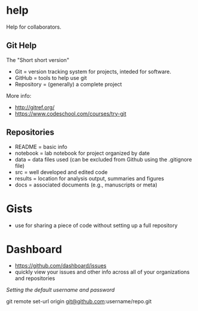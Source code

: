 help
====

Help for collaborators.

Git Help
--------
The "Short short version"
- Git = version tracking system for projects, inteded for software.
- GitHub = tools to help use git
- Repository = (generally) a complete project

More info:
- http://gitref.org/
- https://www.codeschool.com/courses/try-git

Repositories
------------
- README = basic info
- notebook = lab notebook for project organized by date
- data = data files used (can be excluded from Github using the .gitignore file)
- src = well developed and edited code
- results = location for analysis output, summaries and figures
- docs = associated documents (e.g., manuscripts or meta)

Gists
=====
- use for sharing a piece of code without setting up a full repository

Dashboard
=========
- https://github.com/dashboard/issues
- quickly view your issues and other info across all of your organizations and repositories

*Setting the default username and password*

git remote set-url origin git@github.com:username/repo.git

